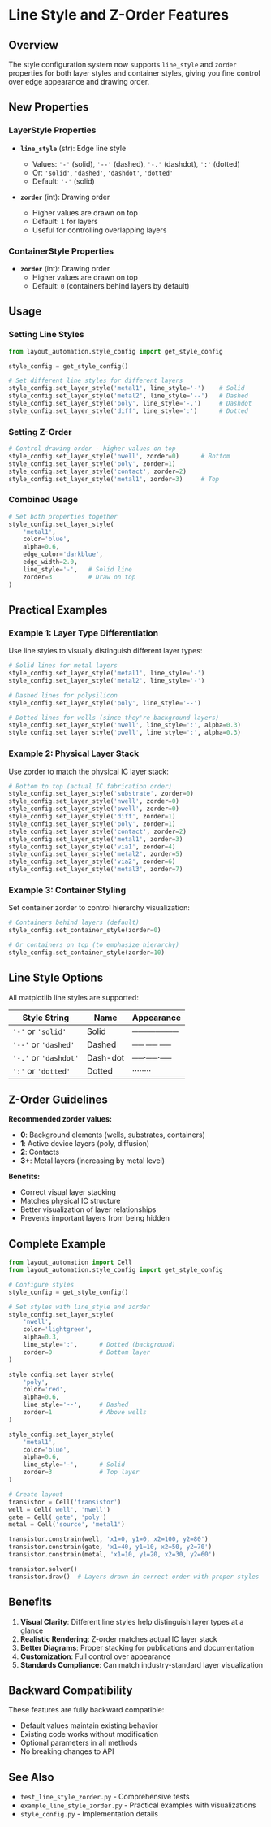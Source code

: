 # Line Style and Z-Order Features

## Overview

The style configuration system now supports `line_style` and `zorder` properties for both layer styles and container styles, giving you fine control over edge appearance and drawing order.

## New Properties

### LayerStyle Properties

- **`line_style`** (str): Edge line style
  - Values: `'-'` (solid), `'--'` (dashed), `'-.'` (dashdot), `':'` (dotted)
  - Or: `'solid'`, `'dashed'`, `'dashdot'`, `'dotted'`
  - Default: `'-'` (solid)

- **`zorder`** (int): Drawing order
  - Higher values are drawn on top
  - Default: `1` for layers
  - Useful for controlling overlapping layers

### ContainerStyle Properties

- **`zorder`** (int): Drawing order
  - Higher values are drawn on top
  - Default: `0` (containers behind layers by default)

## Usage

### Setting Line Styles

```python
from layout_automation.style_config import get_style_config

style_config = get_style_config()

# Set different line styles for different layers
style_config.set_layer_style('metal1', line_style='-')    # Solid
style_config.set_layer_style('metal2', line_style='--')   # Dashed
style_config.set_layer_style('poly', line_style='-.')     # Dashdot
style_config.set_layer_style('diff', line_style=':')      # Dotted
```

### Setting Z-Order

```python
# Control drawing order - higher values on top
style_config.set_layer_style('nwell', zorder=0)      # Bottom
style_config.set_layer_style('poly', zorder=1)
style_config.set_layer_style('contact', zorder=2)
style_config.set_layer_style('metal1', zorder=3)     # Top
```

### Combined Usage

```python
# Set both properties together
style_config.set_layer_style(
    'metal1',
    color='blue',
    alpha=0.6,
    edge_color='darkblue',
    edge_width=2.0,
    line_style='-',   # Solid line
    zorder=3          # Draw on top
)
```

## Practical Examples

### Example 1: Layer Type Differentiation

Use line styles to visually distinguish different layer types:

```python
# Solid lines for metal layers
style_config.set_layer_style('metal1', line_style='-')
style_config.set_layer_style('metal2', line_style='-')

# Dashed lines for polysilicon
style_config.set_layer_style('poly', line_style='--')

# Dotted lines for wells (since they're background layers)
style_config.set_layer_style('nwell', line_style=':', alpha=0.3)
style_config.set_layer_style('pwell', line_style=':', alpha=0.3)
```

### Example 2: Physical Layer Stack

Use zorder to match the physical IC layer stack:

```python
# Bottom to top (actual IC fabrication order)
style_config.set_layer_style('substrate', zorder=0)
style_config.set_layer_style('nwell', zorder=0)
style_config.set_layer_style('pwell', zorder=0)
style_config.set_layer_style('diff', zorder=1)
style_config.set_layer_style('poly', zorder=1)
style_config.set_layer_style('contact', zorder=2)
style_config.set_layer_style('metal1', zorder=3)
style_config.set_layer_style('via1', zorder=4)
style_config.set_layer_style('metal2', zorder=5)
style_config.set_layer_style('via2', zorder=6)
style_config.set_layer_style('metal3', zorder=7)
```

### Example 3: Container Styling

Set container zorder to control hierarchy visualization:

```python
# Containers behind layers (default)
style_config.set_container_style(zorder=0)

# Or containers on top (to emphasize hierarchy)
style_config.set_container_style(zorder=10)
```

## Line Style Options

All matplotlib line styles are supported:

| Style String | Name | Appearance |
|-------------|------|------------|
| `'-'` or `'solid'` | Solid | ──────── |
| `'--'` or `'dashed'` | Dashed | ── ── ── |
| `'-.'` or `'dashdot'` | Dash-dot | ──·──·── |
| `':'` or `'dotted'` | Dotted | ········ |

## Z-Order Guidelines

**Recommended zorder values:**

- **0**: Background elements (wells, substrates, containers)
- **1**: Active device layers (poly, diffusion)
- **2**: Contacts
- **3+**: Metal layers (increasing by metal level)

**Benefits:**
- Correct visual layer stacking
- Matches physical IC structure
- Better visualization of layer relationships
- Prevents important layers from being hidden

## Complete Example

```python
from layout_automation import Cell
from layout_automation.style_config import get_style_config

# Configure styles
style_config = get_style_config()

# Set styles with line_style and zorder
style_config.set_layer_style(
    'nwell',
    color='lightgreen',
    alpha=0.3,
    line_style=':',      # Dotted (background)
    zorder=0             # Bottom layer
)

style_config.set_layer_style(
    'poly',
    color='red',
    alpha=0.6,
    line_style='--',     # Dashed
    zorder=1             # Above wells
)

style_config.set_layer_style(
    'metal1',
    color='blue',
    alpha=0.6,
    line_style='-',      # Solid
    zorder=3             # Top layer
)

# Create layout
transistor = Cell('transistor')
well = Cell('well', 'nwell')
gate = Cell('gate', 'poly')
metal = Cell('source', 'metal1')

transistor.constrain(well, 'x1=0, y1=0, x2=100, y2=80')
transistor.constrain(gate, 'x1=40, y1=10, x2=50, y2=70')
transistor.constrain(metal, 'x1=10, y1=20, x2=30, y2=60')

transistor.solver()
transistor.draw()  # Layers drawn in correct order with proper styles
```

## Benefits

1. **Visual Clarity**: Different line styles help distinguish layer types at a glance
2. **Realistic Rendering**: Z-order matches actual IC layer stack
3. **Better Diagrams**: Proper stacking for publications and documentation
4. **Customization**: Full control over appearance
5. **Standards Compliance**: Can match industry-standard layer visualization

## Backward Compatibility

These features are fully backward compatible:
- Default values maintain existing behavior
- Existing code works without modification
- Optional parameters in all methods
- No breaking changes to API

## See Also

- `test_line_style_zorder.py` - Comprehensive tests
- `example_line_style_zorder.py` - Practical examples with visualizations
- `style_config.py` - Implementation details
